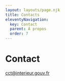 ```yaml
---
layout: layouts/page.njk
title: Contacts
eleventyNavigation:
  key: Contact
  parent: À propos
  order: 7
---
```

# Contact
<cct@interieur.gouv.fr>

